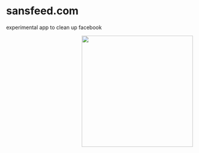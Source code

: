 

# sansfeed.com

experimental app to clean up facebook

<img src="pub/img/share.png" width="300" height="300" style="float: right;">
